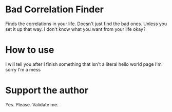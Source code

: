 # Bad Correlation Finder

Finds the correlations in your life. Doesn't just find the bad ones. Unless you set it up that way. I don't know what you want from your life okay?

# How to use

I will tell you after I finish something that isn't a literal hello world page I'm sorry I'm a mess

# Support the author

Yes. Please. Validate me.